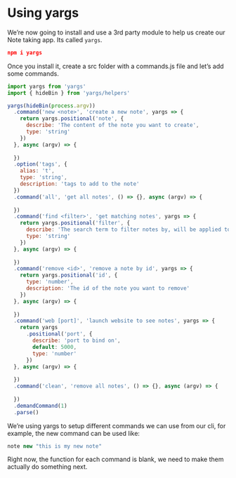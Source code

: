 # Using yargs

We’re now going to install and use a 3rd party module to help us create our Note taking app. Its called `yargs`.

```json
npm i yargs
```

Once you install it, create a src folder with a commands.js file and let’s add some commands.

```jsx
import yargs from 'yargs'
import { hideBin } from 'yargs/helpers'

yargs(hideBin(process.argv))
  .command('new <note>', 'create a new note', yargs => {
    return yargs.positional('note', {
      describe: 'The content of the note you want to create',
      type: 'string'
    })
  }, async (argv) => {
    
  })
  .option('tags', {
    alias: 't',
    type: 'string',
    description: 'tags to add to the note'
  })
  .command('all', 'get all notes', () => {}, async (argv) => {
    
  })
  .command('find <filter>', 'get matching notes', yargs => {
    return yargs.positional('filter', {
      describe: 'The search term to filter notes by, will be applied to note.content',
      type: 'string'
    })
  }, async (argv) => {
    
  })
  .command('remove <id>', 'remove a note by id', yargs => {
    return yargs.positional('id', {
      type: 'number',
      description: 'The id of the note you want to remove'
    })
  }, async (argv) => {
    
  })
  .command('web [port]', 'launch website to see notes', yargs => {
    return yargs
      .positional('port', {
        describe: 'port to bind on',
        default: 5000,
        type: 'number'
      })
  }, async (argv) => {
    
  })
  .command('clean', 'remove all notes', () => {}, async (argv) => {
    
  })
  .demandCommand(1)
  .parse()
```

We’re using yargs to setup different commands we can use from our cli, for example, the new command can be used like:

```jsx
note new "this is my new note"
```

Right now, the function for each command is blank, we need to make them actually do something next.
